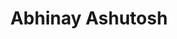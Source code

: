 ---
layout: post
title: Abhinay Ashutosh
school: NYU
major: Major?
image: https://static.squarespace.com/static/50354720c4aa2d2d3150d3d8/t/522ff57ee4b0a5b139fec536/1378874752904/Abhi%20Ashutosh.png?format=300w
lego: /lib/img/people/lego/ashutosh.jpg
position: Communications
positionURL: http://www.techatnyu.org/position
twitter: abhinayashutosh
email: t@NYU email?
graduate: 2016
weight: 4
---